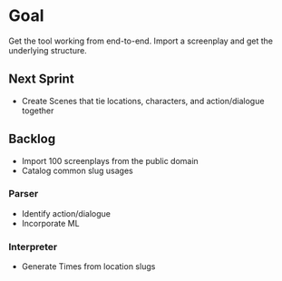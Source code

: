 # Goal
Get the tool working from end-to-end. Import a screenplay and get the underlying structure.

## Next Sprint
* Create Scenes that tie locations, characters, and action/dialogue together

## Backlog
* Import 100 screenplays from the public domain
* Catalog common slug usages

### Parser
* Identify action/dialogue
* Incorporate ML

### Interpreter
* Generate Times from location slugs